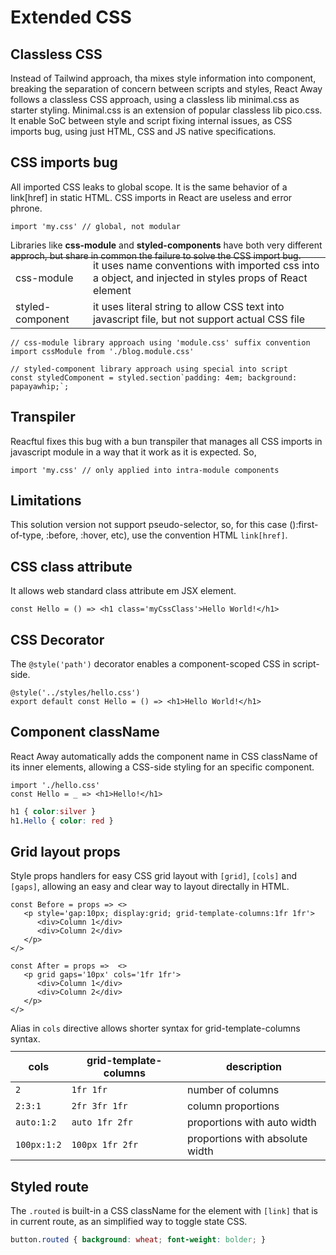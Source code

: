 <script src='../js/index.js'></script>
<style>
@import url(../css/index.css);
table { margin-top:-20px;  }
</style> 

# Extended CSS

## Classless CSS

Instead of Tailwind approach, tha mixes style information into component, breaking the separation of concern between scripts and styles, React Away follows a classless CSS approach, using a classless lib minimal.css as starter styling. Minimal.css is an extension of popular classless lib pico.css. It enable SoC between style and script fixing internal issues, as CSS imports bug, using just HTML, CSS and JS native specifications.

## CSS imports bug

All imported CSS leaks to global scope. It is the same behavior of a link[href] in static HTML. CSS imports in React are useless and error phrone.

```tsx
import 'my.css' // global, not modular
```

Libraries like **css-module** and **styled-components** have both very different approch, but share in common the failure to solve the CSS import bug.

| | |
|-|-|
| css-module | it uses name conventions with imported css into a object, and injected in styles props of React element |
| styled-component | it uses literal string to allow CSS text into javascript file, but not support actual CSS file |



```tsx
// css-module library approach using 'module.css' suffix convention
import cssModule from './blog.module.css' 

// styled-component library approach using special into script
const styledComponent = styled.section`padding: 4em; background: papayawhip;`;
```

## Transpiler

Reacftul fixes this bug with a bun transpiler that manages all CSS imports in javascript module in a way that it work as it is expected. So, 

```tsx
import 'my.css' // only applied into intra-module components
```

## Limitations

This solution version not support pseudo-selector, so, for this case ():first-of-type, :before, :hover, etc), use the convention HTML `link[href]`.

## CSS class attribute

It allows web standard class attribute em JSX element.

```tsx
const Hello = () => <h1 class='myCssClass'>Hello World!</h1>
```
 
## CSS Decorator

The `@style('path')` decorator enables a component-scoped CSS in script-side.

```tsx
@style('../styles/hello.css')
export default const Hello = () => <h1>Hello World!</h1>
```

## Component className

React Away automatically adds the component name in CSS className of its inner elements, allowing a CSS-side styling for an specific component.

<aside cols='5:4'>

```tsx
import './hello.css'
const Hello = _ => <h1>Hello!</h1>
```

```css
h1 { color:silver }
h1.Hello { color: red }
```

</aside>

## Grid layout props

Style props handlers for easy CSS grid layout with `[grid]`, `[cols]` and `[gaps]`, allowing an easy and clear way to layout directally in HTML.

```tsx
const Before = props => <>
   <p style='gap:10px; display:grid; grid-template-columns:1fr 1fr'>
      <div>Column 1</div>
      <div>Column 2</div>
   </p>   
</>
```

```tsx
const After = props =>  <>
   <p grid gaps='10px' cols='1fr 1fr'> 
      <div>Column 1</div>
      <div>Column 2</div>
   </p>   
</>
```

Alias in `cols` directive allows shorter syntax for grid-template-columns syntax. 

<br/>

| cols | grid-template-columns | description |
|-|-|-|
| `2` | `1fr 1fr` | number of columns |
| `2:3:1` | `2fr 3fr 1fr` | column proportions |
| `auto:1:2` | `auto 1fr 2fr` | proportions with auto width |
| `100px:1:2` | `100px 1fr 2fr` | proportions with absolute width |


## Styled route

The `.routed` is built-in a CSS className for the element with `[link]` that is in current route, as an simplified way to toggle state CSS.

```css
button.routed { background: wheat; font-weight: bolder; }
```
